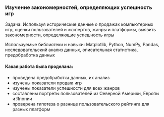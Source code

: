 ### Изучение закономерностей, определяющих успешность игр

Задача: Используя исторические данные о продажах компьютерных игр, оценки пользователей и экспертов, жанры и платформы, выявить закономерности, определяющие успешность игры

Используемые библиотеки и навыки: Matplotlib, Python, NumPy, Pandas, исследовательский анализ данных, описательная статистика, предобработка данных
 

#### Какая работа была проделана:
- проведена предобработка данных, их анализ 
- изучены показатели продаж игр
- изучены показатели успешности для всех жанров
- составлены портреты пользователей из Северной Америки, Европы и Японии
- проверена гипотеза о разнице пользовательского рейтинга для разных платформ
